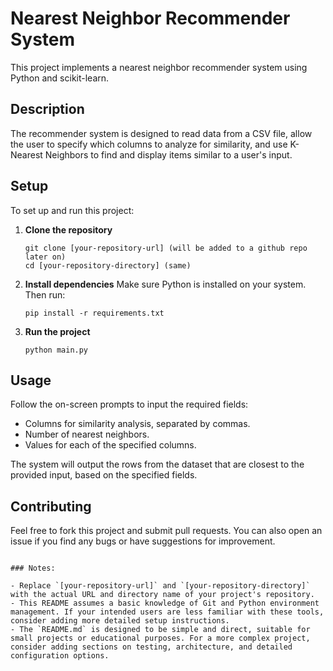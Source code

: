 
# Nearest Neighbor Recommender System

This project implements a nearest neighbor recommender system using Python and scikit-learn.

## Description

The recommender system is designed to read data from a CSV file, allow the user to specify which columns to analyze for similarity, and use K-Nearest Neighbors to find and display items similar to a user's input.

## Setup

To set up and run this project:

1. **Clone the repository**
   ```
   git clone [your-repository-url] (will be added to a github repo later on)
   cd [your-repository-directory] (same)
   ```

2. **Install dependencies**
   Make sure Python is installed on your system. Then run:
   ```
   pip install -r requirements.txt
   ```

3. **Run the project**
   ```
   python main.py
   ```

## Usage

Follow the on-screen prompts to input the required fields:
- Columns for similarity analysis, separated by commas.
- Number of nearest neighbors.
- Values for each of the specified columns.

The system will output the rows from the dataset that are closest to the provided input, based on the specified fields.

## Contributing

Feel free to fork this project and submit pull requests. You can also open an issue if you find any bugs or have suggestions for improvement.
```

### Notes:

- Replace `[your-repository-url]` and `[your-repository-directory]` with the actual URL and directory name of your project's repository.
- This README assumes a basic knowledge of Git and Python environment management. If your intended users are less familiar with these tools, consider adding more detailed setup instructions.
- The `README.md` is designed to be simple and direct, suitable for small projects or educational purposes. For a more complex project, consider adding sections on testing, architecture, and detailed configuration options.